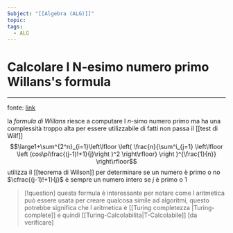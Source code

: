 ```yaml
---
Subject: "[[Algebra (ALG)]]"
topic: 
tags:
  - ALG
---
```


# Calcolare l N-esimo numero primo Willans's formula
---

fonte: [link](https://www.youtube.com/watch?v=j5s0h42GfvM)

la _formula di Willans_  riesce a computare l $n$-simo numero primo ma ha una complessità troppo alta per essere utilizzabile di fatti non passa il [[test di Wilf]]
	$$\large1+\sum^{2^n}_{i=1}\left\lfloor
	\left(
	\frac{n}{\sum^i_{j=1}
	\left\lfloor 
		\left (cos\pi\frac{(j-1)!+1}{j}\right )^2
	\right\rfloor}
	\right )^{\frac{1}{n}}
	\right\rfloor$$
utilizza il [[teorema di Wilson]] per determinare se un numero è primo o no $\cfrac{(j-1)!+1}{j}$ è sempre un numero intero se $j$ è primo o 1



>[!question]
>questa formula è interessante per notare come l aritmetica può essere usata per creare qualcosa simile ad algoritmi, questo potrebbe significa che l aritmetica è [[Turing completezza |Turing-complete]] e quindi [[Turing-Calcolabilita|T-Calcolabile]] \[da verificare\]